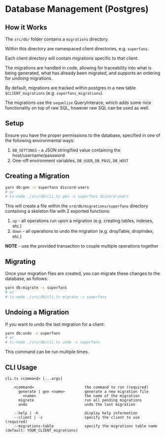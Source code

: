 # Database Management (Postgres)

## How it Works

The `src/db/` folder contains a `migrations` directory.

Within this directory are namespaced client directories, e.g. `superfans`.

Each client directory will contain migrations specific to that client.

The migrations are handled in code, allowing for traceability into what is being generated, what has already been migrated, and supports an ordering for undoing migrations.

By default, migrations are tracked within postgres in a new table `$CLIENT_migrations` (e.g. `superfans_migrations`).

The migrations use the `sequelize` QueryInterace, which adds some nice functionality on top of raw SQL, however raw SQL can be used as well.

## Setup

Ensure you have the proper permissions to the database, specified in one of the following environmental ways:

1. `DB_SETTINGS` - a JSON stringified value containing the host/username/password
2. One-off environment variables, `DB_USER`, `DB_PASS`, `DB_HOST`

## Creating a Migration

```bash
yarn db:gen -c superfans discord-users
# or
# ts-node ./src/db/cli.ts gen -c superfans discord-users
```

This will create a file within the `srd/db/migrations/superfans` directory containing a skeleton file with 2 exported functions:

1. `up` - all operations run upon a migration (e.g. creating tables, indexes, etc.)
2. `down` - all operations to undo the migration (e.g. dropTable, dropIndex, etc.)

**NOTE** - use the provided transaction to couple multiple operations together

## Migrating

Once your migration files are created, you can migrate these changes to the database, as follows:

```bash
yarn db:migrate -c superfans
# or
# ts-node ./src/db/cli.ts migrate -c superfans
```

## Undoing a Migration

If you want to undo the last migration for a client:

```bash
yarn db:undo -c superfans
# or
# ts-node ./src/db/cli.ts undo -c superfans
```

This command can be run multiple times.

## CLI Usage

```shell
cli.ts <command> [...args]

    <command>                       the command to run (required)
      generate | gen <name>         generate a new migration file
        <name>                      the name of the migration
      migrate                       run all pending migrations
      undo                          undo the last migration

    --help | -h                     display help information
    --client | -c                   specify the client to use (required)
    --migrations-table              specify the migrations table name (default: YOUR_CLIENT_migrations)
```
